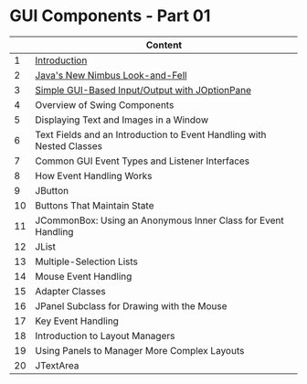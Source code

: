 # **GUI Components - Part 01**

|     | Content |
| --- | ------- |
|  1 | [Introduction](/code/markdown/java_swing/section09_01.md) |
|  2 | [Java's New Nimbus Look-and-Fell](/code/markdown/java_swing/section09_02.md) |
|  3 | [Simple GUI-Based Input/Output with JOptionPane](/code/markdown/java_swing/section09_03.md) |
|  4 | Overview of Swing Components |
|  5 | Displaying Text and Images in a Window |
|  6 | Text Fields and an Introduction to Event Handling with Nested Classes |
|  7 | Common GUI Event Types and Listener Interfaces |
|  8 | How Event Handling Works |
|  9 | JButton | 
| 10 | Buttons That Maintain State | 
| 11 | JCommonBox: Using an Anonymous Inner Class for Event Handling | 
| 12 | JList |
| 13 | Multiple-Selection Lists |
| 14 | Mouse Event Handling | 
| 15 | Adapter Classes |
| 16 | JPanel Subclass for Drawing with the Mouse | 
| 17 | Key Event Handling |
| 18 | Introduction to Layout Managers |
| 19 | Using Panels to Manager More Complex Layouts |
| 20 | JTextArea |
